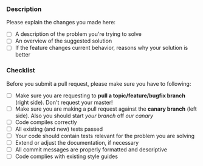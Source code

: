 ### Description

Please explain the changes you made here:

- [ ] A description of the problem you're trying to solve
- [ ] An overview of the suggested solution
- [ ] If the feature changes current behavior, reasons why your solution is better

### Checklist

Before you submit a pull request, please make sure you have to following:

- [ ] Make sure you are requesting to **pull a topic/feature/bugfix branch** (right side). Don't request your master!
- [ ] Make sure you are making a pull request against the **canary branch** (left side). Also you should start *your branch* off *our canary*
- [ ] Code compiles correctly
- [ ] All existing (and new) tests passed
- [ ] Your code should contain tests relevant for the problem you are solving
- [ ] Extend or adjust the documentation, if necessary
- [ ] All commit messages are properly formatted and descriptive
- [ ] Code complies with existing style guides
